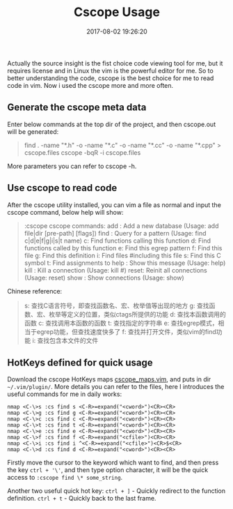 ﻿---
title: Cscope Usage
date: 2017-08-02 19:26:20
tags: cscope
categories: Tools
description: "Cscope Usage"
shadow: true
feature:
toc: true
---

Actually the source insight is the fist choice code viewing tool for me, but it requires license and in Linux the vim is the powerful editor for me. So to better understanding the code, cscope is the best choice for me to read code in vim. Now i used the cscope more and more often.

## Generate the cscope meta data
Enter below commands at the top dir of the project, and then cscope.out will be generated:
> find . -name "\*.h" -o -name "\*.c" -o -name "\*.cc" -o -name "\*.cpp" > cscope.files
> cscope -bqR -i cscope.files

More parameters you can refer to cscope -h.
<!--more-->
## Use cscope to read code
After the cscope utility installed, you can vim a file as normal and input the cscope command, below help will show:
> :cscope
> cscope commands:
>	add : Add a new database	(Usage: add file|dir [pre-path] [flags])
>	find : Query for a pattern	(Usage: find c|d|e|f|g|i|s|t name)
>       c: Find functions calling this function
>       d: Find functions called by this function
>       e: Find this egrep pattern
>       f: Find this file
>       g: Find this definition
>       i: Find files #including this file
>       s: Find this C symbol
>       t: Find assignments to
>    help : Show this message              (Usage: help)
>    kill : Kill a connection              (Usage: kill #)
>    reset: Reinit all connections         (Usage: reset)
>    show : Show connections               (Usage: show)

Chinese reference:
> s: 查找C语言符号，即查找函数名、宏、枚举值等出现的地方
> g: 查找函数、宏、枚举等定义的位置，类似ctags所提供的功能
> d: 查找本函数调用的函数
> c: 查找调用本函数的函数
> t: 查找指定的字符串
> e: 查找egrep模式，相当于egrep功能，但查找速度快多了
> f: 查找并打开文件，类似vim的find功能
> i: 查找包含本文件的文件

## HotKeys defined for quick usage
Download the cscope HotKeys maps [cscope_maps.vim](http://cscope.sourceforge.net/cscope_maps.vim), and puts in dir `~/.vim/plugin/`. More details you can refer to the files, here I introduces the useful commands for me in daily works:
```
nmap <C-\>s :cs find s <C-R>=expand("<cword>")<CR><CR>	
nmap <C-\>g :cs find g <C-R>=expand("<cword>")<CR><CR>	
nmap <C-\>c :cs find c <C-R>=expand("<cword>")<CR><CR>	
nmap <C-\>t :cs find t <C-R>=expand("<cword>")<CR><CR>	
nmap <C-\>e :cs find e <C-R>=expand("<cword>")<CR><CR>	
nmap <C-\>f :cs find f <C-R>=expand("<cfile>")<CR><CR>	
nmap <C-\>i :cs find i ^<C-R>=expand("<cfile>")<CR>$<CR>
nmap <C-\>d :cs find d <C-R>=expand("<cword>")<CR><CR>	
```
Firstly move the cursor to the keyword which want to find, and then press the key `ctrl + '\'`, and then type option character, it will be the quick access to `:cscope find \* some_string`.

Another two useful quick hot key:
`ctrl + ]` - Quickly redirect to the function definition.
`ctrl + t` - Quickly back to the last frame.
